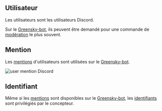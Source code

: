 ## Utilisateur
Les utilisateurs sont les utilisateurs Discord.

Sur le [Greensky-bot](https://bit.ly/3tK2gAL), ils peuvent être demandé pour une commande de [modération](../categories/moderation.md) le plus souvent.

## Mention
Les [mentions](../others/mentions.md) d'utilisateurs sont utilisées sur le [Greensky-bot](https://bit.ly/3tK2gAL).

![user mention Discord](https://media.discordapp.net/attachments/976356791451529236/977567104339431444/unknown.png)

## Identifiant
Même si les [mentions](../others/mentions.md) sont disponibles sur le [Greensky-bot](https://bit.ly/3tK2gAL), les [identifiants](../others/id.md) sont privilégiés par le concepteur.